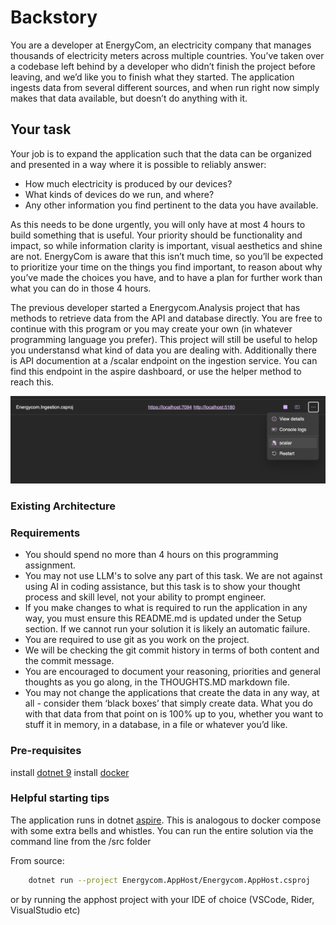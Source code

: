 # Backstory
You are a developer at EnergyCom, an electricity company that manages thousands of electricity meters across multiple countries. You’ve taken over a codebase left behind by a developer who didn’t finish the project before leaving, and we’d like you to finish what they started. The application ingests data from several different sources, and when run right now simply makes that data available, but doesn’t do anything with it. 

## Your task
Your job is to expand the application such that the data can be organized and presented in a way where it is possible to reliably answer:

- How much electricity is produced by our devices?
- What kinds of devices do we run, and where?
- Any other information you find pertinent to the data you have available.

As this needs to be done urgently, you will only have at most 4 hours to build something that is useful. Your priority should be functionality and impact, so while information clarity is important, visual aesthetics and shine are not. EnergyCom is aware that this isn’t much time, so you’ll be expected to prioritize your time on the things you find important, to reason about why you’ve made the choices you have, and to have a plan for further work than what you can do in those 4 hours. 

The previous developer started a Energycom.Analysis project that has methods to retrieve data from the API and database directly. You are free to continue with this program or you may create your own (in whatever programming language you prefer). This project will still be useful to helop you understansd what kind of data you are dealing with. Additionally there is API documention at a /scalar endpoint on the ingestion service. You can find this endpoint in the aspire dashboard, or use the helper method to reach this.

![alt text](docs/scalar_aspire.png)

### Existing Architecture



### Requirements
- You should spend no more than 4 hours on this programming assignment.
- You may not use LLM's to solve any part of this task. We are not against using AI in coding assistance, but this task is to show your thought process and skill level, not your ability to prompt engineer.
- If you make changes to what is required to run the application in any way, you must ensure this README.md is updated under the Setup section. If we cannot run your solution it is likely an automatic failure.
- You are required to use git as you work on the project.
- We will be checking the git commit history in terms of both content and the commit message.
- You are encouraged to document your reasoning, priorities and general thoughts as you go along, in the THOUGHTS.MD markdown file.
- You may not change the applications that create the data in any way, at all - consider them ‘black boxes’ that simply create data. What you do with that data from that point on is 100% up to you, whether you want to stuff it in memory, in a database, in a file or whatever you’d like.

### Pre-requisites

install [dotnet 9](https://dotnet.microsoft.com/en-us/download/dotnet/9.0) 
install [docker](https://www.docker.com/) 

### Helpful starting tips

The application runs in dotnet [aspire](https://learn.microsoft.com/en-us/dotnet/aspire/get-started/aspire-overview). This is analogous to docker compose with some extra bells and whistles. You can run the entire solution via the command line from the /src folder

From source:
```bash
    dotnet run --project Energycom.AppHost/Energycom.AppHost.csproj
```

or by running the apphost project with your IDE of choice (VSCode, Rider, VisualStudio etc)



